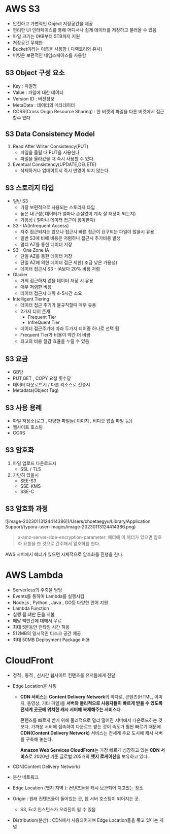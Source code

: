

# AWS S3

- 안전하고 가변적인 Object 저장공간을 제공
- 편리한 UI 인터페이스를 통해 어디서나 쉽게 데이터를 저장하고 불러올 수 있음 
- 파일 크기는 0KB부터 5TB까지 지원
- 저장공간 무제한
- Bucket이라는 이름을 사용함 ( 디렉토리와 유사)
- 버킷은 보편적인 네임스페이스를 사용함



## S3 Object 구성 요소

- Key : 파일명
- Value : 파일에 대한 데이터
- Version ID : 버전정보
- MetaData : 데이터의 메타데이터
- CORS(Cross Origin Resource Sharing) : 한 버켓의 파일을 다른 버켓에서 접근할수 있다



## S3 Data Consistency Model



1. Read After Writer Consistency(PUT)
   - 파일을 올릴 때 PUT을 사용한다
   - 파일을 올라갔을 때 즉시 사용할 수 있다.
2. Eventual Consistency(UPDATE,DELETE)
   - 삭제하거나 업데이트시 즉시 반영이 되지 않는다.

## S3 스토리지 타입

- 일반 S3
  - 가장 보편적으로 사용되는 스토리지 타입
  - 높은 내구성( 데이터가 얼마나 손실없이 계속 잘 저장이 되는지)
  - 가용성 ( 얼마나 데이터 접근이 용이한지)
- S3 - IA(Infrequent Access)
  - 자주 접근되지는 않으나 접근시 빠른 접근이 요구되는 파일이 많을시 유용
  - 일반 S3에 비해 비용은 저렴하나 접근시 추가비용 발생
  - 멀티 AZ를 통한 데이터 저장
- S3 - One Zone IA
  - 단일 AZ를 통한 데이터 저장
  - 단일 AZ에 의한 데이터 접근 제한( 조금 낮은 가용성)
  - 데이터 접근시 S3 - IA보다 20% 비용 저렴
- Glacier
  - 거의 접근하지 않을 데이터 저장 시 유용
  - 매우 저렴한 비용
  - 데이터 접근시 대략 4-5시간 소요
- Intelligent Tiering
  - 데이터 접근 주기가 불규칙할때 매우 유용
  - 2가지 티어 존재
    - Frequent Tier
    - InfreQuent Tier
  - 데이터 접근주기에 따라 두가지 티어중 하나로 선택 됨
  - Frequent Tier가 비용이 약간 더 비쌈
  - 최고의 비용 절감 효율을 누릴 수 있음

## S3 요금

- GB당
- PUT,GET , COPY 요청 횟수당
- 데이터 다운로드시 / 다른 리소스로 전송시
- Metadata(Object Tag)



## S3 사용 용례

- 파일 저장소(로그 , 다양한 파일들( 이미지 , 비디오 압출 파일 등))
- 웹사이트 호스팅
- CORS



## S3 암호화

1. 파일 업로드 다운로드시
   - SSL / TLS
2. 가만히 있을시
   - SEE-S3
   - SSE-KMS
   - SSE-C





## S3 암호화 과정



 ![image-20230113124414386](/Users/choetaegyu/Library/Application Support/typora-user-images/image-20230113124414386.png)



> x-amz-server-side-encryption-parameter:  헤더에 이 헤더가 있으면 암호화 요청을 한 것으로 간주해서 암호화를 한다.

AWS 서버에서 헤더가 있으면 자체적으로 암호화를 진행을 한다.



# AWS Lambda



- Serverless의 주축을 담당
- Events를 통하여 Lambda를 실행시킴
- Node.js , Python , Java , GO등 다양한 언어 지원
- Lambda Function
- 실행 될 떄만 돈을 지불
- 매달 백만건에 대해서 무료
- 최대 5분동안 런타임 시간 허용
- 512MB의 일시적인 디스크 공간 제공
- 최대 50MB Deployment Package 허용

 



# CloudFront

- 정적 , 동적 , 신시간 웹사이트 컨텐츠를 유저들에게 전달

- Edge Location을 사용

  - **CDN 서비스**는 **Content Delivery Network**의 약자로, 콘텐츠(HTML, 이미지, 동영상, 기타 파일)를 **서버와 물리적으로 사용자들이 빠르게 받을 수 있도록 전세계 곳곳에 위치한 캐시 서버에 복제해주는 서비스**다.

     

    콘텐츠를 빠르게 받기 위해 물리적으로 멀리 떨어진 서버에서 다운로드하는 것보다, 가까운 서버에 접속하여 다운로드 받는 것이 속도가 훨씬 빠르기 때문에 **CDN(Content Delivery Network)** 서비스는 전세계 주요 도시에 캐시 서버를 구축해 놓는다.

     

    **Amazon Web Services CloudFront**는 가장 빠르게 성장하고 있는 **CDN 서비스**로 2020년 기준 글로벌 205개의 **엣지 로케이션**을 보유하고 있다.

    

- CDN(Content Delivery Network)

- 분산 네트워크



- Edge Location (엣지 지역 ): 컨텐츠들을 캐시 보관되어 지고있는 장소

- Origin : 원래 컨텐츠들이 들어있는 곳, 웹 서버 호스팅이 되어지는 곳.

  - S3, Ec2 인스턴스가 오리진이 될 수 있음

- Distribution(분산) : CDN에서 사용되어지며 Edge Location들을 묶고 있다는 개념

  

























